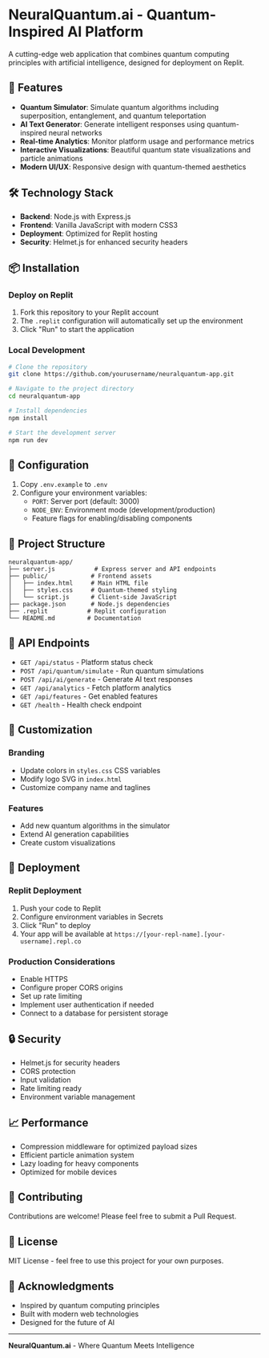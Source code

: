 # NeuralQuantum.ai - Quantum-Inspired AI Platform

A cutting-edge web application that combines quantum computing principles with artificial intelligence, designed for deployment on Replit.

## 🚀 Features

- **Quantum Simulator**: Simulate quantum algorithms including superposition, entanglement, and quantum teleportation
- **AI Text Generator**: Generate intelligent responses using quantum-inspired neural networks
- **Real-time Analytics**: Monitor platform usage and performance metrics
- **Interactive Visualizations**: Beautiful quantum state visualizations and particle animations
- **Modern UI/UX**: Responsive design with quantum-themed aesthetics

## 🛠️ Technology Stack

- **Backend**: Node.js with Express.js
- **Frontend**: Vanilla JavaScript with modern CSS3
- **Deployment**: Optimized for Replit hosting
- **Security**: Helmet.js for enhanced security headers

## 📦 Installation

### Deploy on Replit

1. Fork this repository to your Replit account
2. The `.replit` configuration will automatically set up the environment
3. Click "Run" to start the application

### Local Development

```bash
# Clone the repository
git clone https://github.com/yourusername/neuralquantum-app.git

# Navigate to the project directory
cd neuralquantum-app

# Install dependencies
npm install

# Start the development server
npm run dev
```

## 🔧 Configuration

1. Copy `.env.example` to `.env`
2. Configure your environment variables:
   - `PORT`: Server port (default: 3000)
   - `NODE_ENV`: Environment mode (development/production)
   - Feature flags for enabling/disabling components

## 📁 Project Structure

```
neuralquantum-app/
├── server.js           # Express server and API endpoints
├── public/            # Frontend assets
│   ├── index.html     # Main HTML file
│   ├── styles.css     # Quantum-themed styling
│   └── script.js      # Client-side JavaScript
├── package.json       # Node.js dependencies
├── .replit           # Replit configuration
└── README.md         # Documentation
```

## 🔌 API Endpoints

- `GET /api/status` - Platform status check
- `POST /api/quantum/simulate` - Run quantum simulations
- `POST /api/ai/generate` - Generate AI text responses
- `GET /api/analytics` - Fetch platform analytics
- `GET /api/features` - Get enabled features
- `GET /health` - Health check endpoint

## 🎨 Customization

### Branding
- Update colors in `styles.css` CSS variables
- Modify logo SVG in `index.html`
- Customize company name and taglines

### Features
- Add new quantum algorithms in the simulator
- Extend AI generation capabilities
- Create custom visualizations

## 🚀 Deployment

### Replit Deployment
1. Push your code to Replit
2. Configure environment variables in Secrets
3. Click "Run" to deploy
4. Your app will be available at `https://[your-repl-name].[your-username].repl.co`

### Production Considerations
- Enable HTTPS
- Configure proper CORS origins
- Set up rate limiting
- Implement user authentication if needed
- Connect to a database for persistent storage

## 🔒 Security

- Helmet.js for security headers
- CORS protection
- Input validation
- Rate limiting ready
- Environment variable management

## 📈 Performance

- Compression middleware for optimized payload sizes
- Efficient particle animation system
- Lazy loading for heavy components
- Optimized for mobile devices

## 🤝 Contributing

Contributions are welcome! Please feel free to submit a Pull Request.

## 📄 License

MIT License - feel free to use this project for your own purposes.

## 🌟 Acknowledgments

- Inspired by quantum computing principles
- Built with modern web technologies
- Designed for the future of AI

---

**NeuralQuantum.ai** - Where Quantum Meets Intelligence